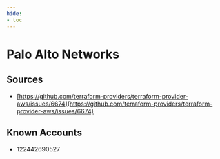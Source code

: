 ```yaml
---
hide:
- toc
---
```


# Palo Alto Networks

## Sources

*   [https://github.com/terraform-providers/terraform-provider-aws/issues/6674](https://github.com/terraform-providers/terraform-provider-aws/issues/6674)

## Known Accounts

*   122442690527